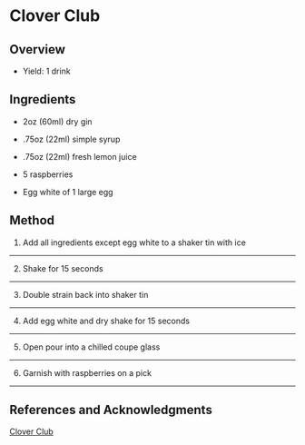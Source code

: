 # Clover Club

## Overview

- Yield: 1 drink

## Ingredients

- 2oz (60ml) dry gin

- .75oz (22ml) simple syrup

- .75oz (22ml) fresh lemon juice

- 5 raspberries

- Egg white of 1 large egg

## Method

1. Add all ingredients except egg white to a shaker tin with ice
---

2. Shake for 15 seconds
---

3. Double strain back into shaker tin
---

4. Add egg white and dry shake for 15 seconds
---

5. Open pour into a chilled coupe glass
---

6. Garnish with raspberries on a pick
---

## References and Acknowledgments

[Clover Club](https://old.reddit.com/r/GifRecipes/comments/g79snl/cocktail_chemistry_clover_club/fofp5zn/)
